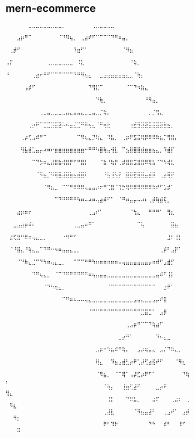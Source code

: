 # mern-ecommerce
⠀⠀⠀⠀⠀⠀⣀⣀⣀⣀⣀⣀⣀⣀⣀⡀⠀⠀⠀⠀⠀⠀⠀⢀⣀⣀⣀⣀⣀⠀⠀⠀⠀⠀⠀⠀⠀⠀⠀⠀⠀⠀⠀⠀⠀⠀⠀⠀⠀⠀⠀⠀⠀
⠀⠀⠀⣠⡶⠛⠉⠀⠀⠀⠀⠀⠀⠀⠈⠙⠻⢦⡀⠀⢀⣴⠞⠋⠉⠉⠉⠉⠙⠛⠶⣤⡀⠀⠀⠀⠀⠀⠀⠀⠀⠀⠀⠀⠀⠀⠀⠀⠀⠀⠀⠀⠀
⠀⢀⡾⠋⠀⠀⠀⠀⠀⠀⠀⠀⠀⠀⠀⠀⠀⠀⠹⣶⠋⠁⠀⠀⠀⠀⠀⠀⠀⠀⠀⠈⠻⣦⠀⠀⠀⠀⠀⠀⠀⠀⠀⠀⠀⠀⠀⠀⠀⠀⠀⠀⠀
⢠⡟⠀⠀⠀⠀⠀⠀⠀⠀⠀⢀⣀⣀⣀⣀⣀⣀⠀⠸⣇⠀⠀⠀⠀⠀⠀⠀⠀⠀⠀⠀⠀⠘⢷⡀⠀⠀⠀⠀⠀⠀⠀⠀⠀⠀⠀⠀⠀⠀⠀⠀⠀
⠘⠀⠀⠀⠀⠀⠀⢀⣴⠖⠛⠋⠉⠉⠉⠉⠉⠉⠙⠛⠻⢦⣄⠀⠀⣀⣠⣤⣤⣤⣤⣤⣄⣀⠈⢷⡄⠀⠀⠀⠀⠀⠀⠀⠀⠀⠀⠀⠀⠀⠀⠀⠀
⠀⠀⠀⠀⠀⢠⡾⠋⠀⠀⠀⠀⠀⠀⠀⠀⠀⠀⠀⠀⠀⠀⠙⢻⣏⠉⠀⠀⠀⠀⠀⠀⠈⠉⠙⠲⣷⣄⠀⠀⠀⠀⠀⠀⠀⠀⠀⠀⠀⠀⠀⠀⠀
⠀⠀⠀⠀⠀⠀⠀⠀⠀⠀⠀⠀⠀⠀⠀⠀⠀⠀⠀⠀⠀⠀⠀⠀⠙⢷⡀⠀⠀⠀⠀⠀⠀⠀⠀⠀⠀⠘⠻⣤⡀⠀⠀⠀⠀⠀⠀⠀⠀⠀⠀⠀⠀
⠀⠀⠀⠀⠀⠀⠀⠀⠀⢀⣀⣤⣀⣀⣀⣀⣤⣄⣤⣤⣄⣀⣀⣤⣀⡈⢷⡄⠀⠀⠀⠀⠀⠀⠀⠀⠀⠀⡀⡈⢻⣄⠀⠀⠀⠀⠀⠀⠀⠀⠀⠀⠀
⠀⠀⠀⠀⠀⠀⢀⡴⠟⠉⣉⣉⣩⣭⣽⠥⠦⣤⣌⣉⠛⠿⢦⣄⠈⠛⢶⣗⠀⠀⠀⠀⠀⢰⣞⣻⣽⣽⣭⣭⣭⣽⣷⣦⡀⠀⠀⠀⠀⠀⠀⠀⠀
⠀⠀⠀⠀⢀⡴⢋⣠⠾⠛⠉⠀⠀⠀⠀⠀⠀⠀⠀⠉⠻⢦⣄⡙⢷⣄⠀⠹⣧⡀⠀⢀⡶⠟⣫⣭⢿⡿⠿⠿⠷⣦⡉⢻⣿⡄⠀⠀⠀⠀⠀⠀⠀
⠀⠀⠀⠀⢻⣧⣾⣁⣤⡤⠴⠶⠖⣶⣶⣶⣶⣶⣶⣶⣶⠒⠛⠛⠳⣿⢷⣤⢺⣇⠀⠉⣢⣿⣿⣿⣾⣶⣶⣦⣄⡀⠹⣾⡏⠀⠀⠀⠀⠀⠀⠀⠀
⠀⠀⠀⠀⠀⠀⠀⠉⠙⡳⠶⣄⣼⣿⣷⢾⣿⡟⠋⠛⣿⡇⠀⠀⠀⠈⣷⠘⢷⡟⢀⡾⣿⣿⣩⣿⣿⠿⢿⣧⠈⠙⠳⢾⣇⠀⠀⠀⠀⠀⠀⠀⠀
⠀⠀⠀⠀⠀⠀⠀⠀⠈⠻⣦⡈⠻⢿⣿⣼⣿⣷⣦⣾⣿⠇⠀⠀⠀⠀⠘⣧⢸⢣⡟⠀⣿⣿⣟⣿⣿⣤⣾⡿⠀⢀⣴⢿⡟⠀⠀⠀⠀⠀⠀⠀⠀
⠀⠀⠀⠀⠀⠀⠀⠀⠀⠀⠈⠻⣦⣀⠀⠉⠉⠛⠿⠿⠿⢤⣤⣤⡴⠖⠛⢉⣿⠈⢹⡓⢿⠿⠿⠿⠿⠿⠿⠷⠞⠋⣡⡾⠁⠀⠀⠀⠀⠀⠀⠀⠀
⠀⠀⠀⠀⠀⠀⠀⠀⠀⠀⠀⠀⠀⠉⠙⠛⠛⠛⠛⠳⠶⠤⠴⠶⢤⣴⠾⠋⠁⠀⠈⠛⠶⣤⡤⠤⠴⠆⢀⡾⢷⣾⢯⡀⠀⠀⠀⠀⠀⠀⠀⠀⠀
⠀⠀⠀⣴⡶⠶⠖⠀⠀⠀⠀⠀⠀⠀⠀⠀⠀⠀⠀⠀⠀⠀⢀⣠⠞⠁⠀⠀⠀⠀⠀⠀⠀⠈⢳⣄⠀⠀⠛⠛⠛⠁⠀⢻⣆⠀⠀⠀⠀⠀⠀⠀⠀
⠀⠀⣀⣠⣴⡶⠾⠆⠀⠀⠀⠀⠀⠀⠀⠀⠀⠀⢀⣀⣤⠶⠛⠁⠀⠀⠀⠀⠀⠀⠀⠀⠀⠀⠀⠉⢧⠀⠀⠀⠀⠀⠀⠀⣿⣦⠀⠀⠀⠀⠀⠀⠀
⠀⣼⢏⣿⠛⠿⠶⢤⣄⣀⡀⠀⠀⠀⠀⠐⠻⠛⠋⠀⠀⠀⠀⠀⠀⠀⠀⠀⠀⠀⠀⠀⠀⠀⠀⠀⠀⠀⠀⠀⠀⠀⠀⣸⠇⢸⡇⠀⠀⠀⠀⠀⠀
⠀⠈⠘⣿⣄⠘⢷⣄⣀⠉⠙⠛⠒⠲⠶⣤⣤⣄⣀⡀⠀⠀⠀⠀⠀⠀⠀⠀⠀⠀⠀⠀⠀⠀⠀⠀⠀⠀⠀⠀⠀⢀⡾⠃⣠⡟⠁⠀⠀⠀⠀⠀⠀
⠀⠀⠀⠈⠙⠷⣄⣈⠉⠙⠳⠶⢤⣄⣀⡀⠀⠀⠉⠉⠉⠛⠛⠳⠶⠶⠶⠶⠶⠶⠤⢤⣤⣤⣤⣤⣤⣤⡤⠶⠾⠋⣠⣾⡋⠀⠀⠀⠀⠀⠀⠀⠀
⠀⠀⠀⠀⠀⠀⠀⠙⠛⢦⣄⡀⠀⠈⠉⠙⠛⠛⠛⠛⠛⠛⠶⢦⣤⣤⣤⣀⣀⣀⣀⣀⣀⣀⣀⣀⣀⣀⣀⣀⣤⠾⠋⢸⡇⠀⠀⠀⠀⠀⠀⠀⠀
⠀⠀⠀⠀⠀⠀⠀⠀⠀⠀⠈⠙⠳⢶⣄⡀⠀⠀⠀⠀⠀⠀⠀⠀⠀⠀⠀⠈⠉⠉⠉⠉⠉⠉⠉⠉⠉⠉⠉⠉⠀⠀⣰⠟⠁⠀⠀⠀⠀⠀⠀⠀⠀
⠀⠀⠀⠀⠀⠀⠀⠀⠀⠀⠀⠀⠀⠀⠀⠉⠛⠶⠦⠤⠤⢤⣄⣀⣀⣀⣀⣀⣀⣀⣀⣀⣀⣀⣠⣤⣄⣀⣀⣠⡤⠞⣿⠀⠀⠀⠀⠀⠀⠀⠀⠀⠀
⠀⠀⠀⠀⠀⠀⠀⠀⠀⠀⠀⠀⠀⠀⠀⠀⠀⠀⠀⠀⠀⠀⠈⠉⠉⠉⠉⠉⠉⠉⠉⠉⠉⠉⠉⠉⣉⣭⣉⠁⠀⣠⡿⠀⠀⠀⠀⠀⠀⠀⠀⠀⠀
⠀⠀⠀⠀⠀⠀⠀⠀⠀⠀⠀⠀⠀⠀⠀⠀⠀⠀⠀⠀⠀⠀⠀⠀⠀⠀⠀⠀⠀⠀⠀⠀⢀⣠⡶⠛⠉⠉⠙⢷⣴⠋⠀⠀⠀⠀⠀⠀⠀⠀⠀⠀⠀
⠀⠀⠀⠀⠀⠀⠀⠀⠀⠀⠀⠀⠀⠀⠀⠀⠀⠀⠀⠀⠀⠀⠀⠀⠀⠀⠀⠀⠀⠀⣀⡴⠛⠁⠀⠀⠀⠀⠀⠀⠹⠦⣄⣀⠀⠀⠀⠀⠀⠀⠀⠀⠀
⠀⠀⠀⠀⠀⠀⠀⠀⠀⠀⠀⠀⠀⠀⠀⠀⠀⠀⠀⠀⠀⠀⠀⠀⣠⡶⠒⠳⣦⠾⠛⢷⡄⠀⠀⣠⡴⢶⣤⣄⠀⣠⡌⠙⠷⣄⡀⠀⠀⠀⠀⠀⠀
⠀⠀⠀⠀⠀⠀⠀⠀⠀⠀⠀⠀⠀⠀⠀⠀⠀⠀⠀⠀⠀⠀⠀⠀⢿⣄⠀⠀⠹⣦⣠⣾⣃⡴⠟⢁⡼⢋⣴⣯⠞⠋⠀⠀⠀⠈⠻⣆⠀⠀⠀⠀⠀
⠀⠀⠀⠀⠀⠀⠀⠀⠀⠀⠀⠀⠀⠀⠀⠀⠀⠀⠀⠀⠀⠀⠀⠀⠈⠻⣦⡀⠀⠈⠉⢿⠁⢠⡼⣋⡴⠟⠋⠁⠀⠀⠀⠀⠀⠀⠀⠙⢷⡄⠀⠀⠀
⠀⠀⠀⠀⠀⠀⠀⠀⠀⠀⠀⠀⠀⠀⠀⠀⠀⠀⠀⠀⠀⠀⠀⠀⠀⠀⠈⢷⡄⠀⠀⢸⣶⢋⣼⠋⠀⠀⠀⠀⣀⡴⠟⠀⠀⠀⠀⠀⠀⢻⣄⠀⠀
⠀⠀⠀⠀⠀⠀⠀⠀⠀⠀⠀⠀⠀⠀⠀⠀⠀⠀⠀⠀⠀⠀⠀⠀⠀⠀⠀⢸⡇⠀⠀⠀⠙⠿⣧⡀⠀⠀⠀⣴⠏⠀⠀⠀⢀⣴⠆⠀⢀⠀⠻⣆⠀
⠀⠀⠀⠀⠀⠀⠀⠀⠀⠀⠀⠀⠀⠀⠀⠀⠀⠀⠀⠀⠀⠀⠀⠀⠀⠀⢀⣼⣇⠀⠀⠀⠀⠀⠈⠻⣦⣤⣼⠃⠀⠀⢀⣠⠞⠁⠀⣠⡾⠀⠀⠻⡆
⠀⠀⠀⠀⠀⠀⠀⠀⠀⠀⠀⠀⠀⠀⠀⠀⠀⠀⠀⠀⠀⠀⠀⠀⠀⠀⠟⠃⠹⠗⠀⠀⠀⠀⠀⠀⠀⠀⠙⠓⠀⠀⠾⠃⠀⠀⠸⠋⠀⠀⠀⠀⠿
